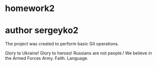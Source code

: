 # homework2

# author sergeyko2

The project was created to perform basic Git operations.

Glory to Ukraine! Glory to heroes! Russians are not people.!
We believe in the Armed Forces
Army. Faith. Language.